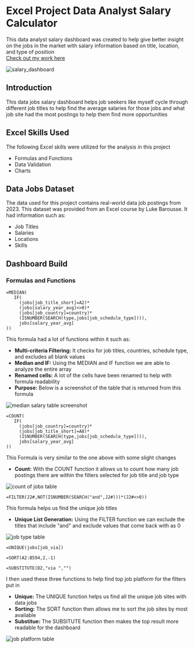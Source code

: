 # Excel Project Data Analyst Salary Calculator

 This data analyst salary dashboard was created to help give better insight on the jobs in the market with salary information based on title, location, and type of position  
 [Check out my work here](Salary-Dashboard-Project)  
 
 ![salary_dashboard](https://github.com/user-attachments/assets/b91f6603-15d3-4507-a150-cf2c6db5d415)

## Introduction  

This data jobs salary dashboard helps job seekers like myself cycle through different job titles to help find the average salaries for those jobs and what job site had the most postings to help them find more opportunities

## Excel Skills Used

The following Excel skills were utilized for the analysis in this project

- Formulas and Functions
- Data Validation
- Charts

## Data Jobs Dataset

The data used for this project contains real-world data job postings from 2023. This dataset was provided from an Excel course by Luke Barousse. It had information such as:

- Job Titles
- Salaries
- Locations
- Skills

## Dashboard Build

### Formulas and Functions

```
=MEDIAN(
   IF(
     (jobs[job_title_short]=A2)*
     (jobs[salary_year_avg]<>0)*
     (jobs[job_country]=country)*
     (ISNUMBER(SEARCH(type,jobs[job_schedule_type]))),
     jobs[salary_year_avg]
))
```
This formula had a lot of functions within it such as:
- **Multi-criteria Filtering:** It checks for job titles, countries, schedule type, and excludes all blank values
- **Median and IF:** Using the MEDIAN and IF function we are able to analyze the entire array
- **Renamed cells:** A lot of the cells have been renamed to help with formula readability
- **Purpose:** Below is a screenshot of the table that is returned from this formula

![median salary table screenshot](https://github.com/user-attachments/assets/7b493d4f-9d4f-4bc7-a223-b4ce023f147d)

```
=COUNT(
   IF(
     (jobs[job_country]=country)*
     (jobs[job_title_short]=A8)*
     (ISNUMBER(SEARCH(type,jobs[job_schedule_type]))),
     jobs[salary_year_avg]
))
```
This Formula is very similar to the one above with some slight changes
- **Count:** With the COUNT function it allows us to count how many job postings there are within the filters selected for job title and job type

![count of jobs table](https://github.com/user-attachments/assets/6400c449-d609-4512-854d-fc3a4fb91ba7)


```
=FILTER(J2#,NOT(ISNUMBER(SEARCH("and",J2#)))*(J2#<>0))
```
This formula helps us find the unique job titles
- **Unique List Generation:** Using the FILTER function we can exclude the titles that include "and" and exclude values that come back with as 0

![job type table](https://github.com/user-attachments/assets/8b1a9b66-05d8-40b0-9fc8-bd6dda034d16)


```
=UNIQUE(jobs[job_via])
```
```
=SORT(A2:B594,2,-1)
```
```
=SUBSTITUTE(D2,"via ","")
```

I then used these three functions to help find top job platform for the filters put in

- **Unique:** The UNIQUE function helps us find all the unique job sites with data jobs
- **Sorting:** The SORT function then allows me to sort the job sites by most available
- **Substitue:** The SUBSITUTE function then makes the top result more readable for the dashboard

![job platform table](https://github.com/user-attachments/assets/2b51b993-def3-42d0-88eb-f3d4384b4aeb)








